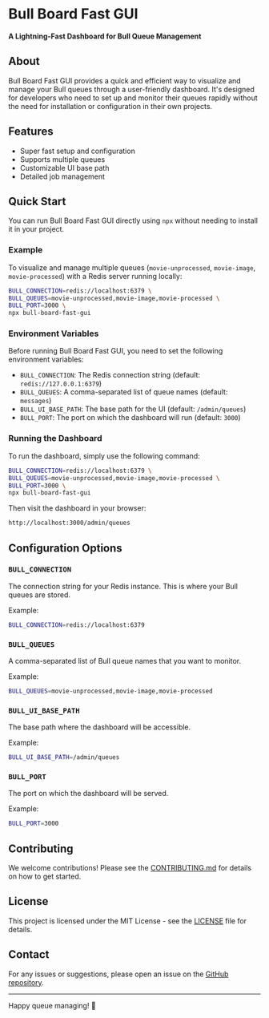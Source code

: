 
# Bull Board Fast GUI

**A Lightning-Fast Dashboard for Bull Queue Management**

## About

Bull Board Fast GUI provides a quick and efficient way to visualize and manage your Bull queues through a user-friendly dashboard. 
It's designed for developers who need to set up and monitor their queues rapidly without the need for installation or configuration in their own projects.

## Features

- Super fast setup and configuration
- Supports multiple queues
- Customizable UI base path
- Detailed job management

## Quick Start

You can run Bull Board Fast GUI directly using `npx` without needing to install it in your project.

### Example

To visualize and manage multiple queues (`movie-unprocessed`, `movie-image`, `movie-processed`) with a Redis server running locally:

```bash
BULL_CONNECTION=redis://localhost:6379 \
BULL_QUEUES=movie-unprocessed,movie-image,movie-processed \
BULL_PORT=3000 \
npx bull-board-fast-gui
```

### Environment Variables

Before running Bull Board Fast GUI, you need to set the following environment variables:

- `BULL_CONNECTION`: The Redis connection string (default: `redis://127.0.0.1:6379`)
- `BULL_QUEUES`: A comma-separated list of queue names (default: `messages`)
- `BULL_UI_BASE_PATH`: The base path for the UI (default: `/admin/queues`)
- `BULL_PORT`: The port on which the dashboard will run (default: `3000`)

### Running the Dashboard

To run the dashboard, simply use the following command:

```bash
BULL_CONNECTION=redis://localhost:6379 \
BULL_QUEUES=movie-unprocessed,movie-image,movie-processed \
BULL_PORT=3000 \
npx bull-board-fast-gui
```

Then visit the dashboard in your browser:

```bash
http://localhost:3000/admin/queues
```

## Configuration Options

### `BULL_CONNECTION`

The connection string for your Redis instance. This is where your Bull queues are stored.

Example:
```bash
BULL_CONNECTION=redis://localhost:6379
```

### `BULL_QUEUES`

A comma-separated list of Bull queue names that you want to monitor.

Example:
```bash
BULL_QUEUES=movie-unprocessed,movie-image,movie-processed
```

### `BULL_UI_BASE_PATH`

The base path where the dashboard will be accessible.

Example:
```bash
BULL_UI_BASE_PATH=/admin/queues
```

### `BULL_PORT`

The port on which the dashboard will be served.

Example:
```bash
BULL_PORT=3000
```

## Contributing

We welcome contributions! Please see the [CONTRIBUTING.md](CONTRIBUTING.md) for details on how to get started.

## License

This project is licensed under the MIT License - see the [LICENSE](LICENSE) file for details.

## Contact

For any issues or suggestions, please open an issue on the [GitHub repository](https://github.com/jorcelinojunior/bull-board-fast-gui/issues).

---

Happy queue managing! 🚀